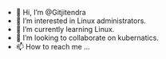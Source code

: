 - 👋 Hi, I’m @Gitjitendra
- 👀 I’m interested in Linux administrators.
- 🌱 I’m currently learning Linux.
- 💞️ I’m looking to collaborate on kubernatics.
- 📫 How to reach me ...

<!---
Gitjitendra/Gitjitendra is a ✨ special ✨ repository because its `README.md` (this file) appears on your GitHub profile.
You can click the Preview link to take a look at your changes.
--->
